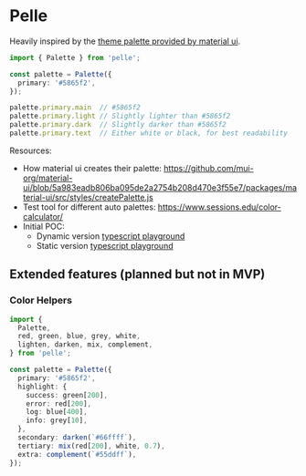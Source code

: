 # Pelle

Heavily inspired by the [theme palette provided by material ui](https://material-ui.com/customization/palette/).

```ts
import { Palette } from 'pelle';

const palette = Palette({
  primary: '#5865f2',
});

palette.primary.main  // #5865f2
palette.primary.light // Slightly lighter than #5865f2
palette.primary.dark  // Slightly darker than #5865f2
palette.primary.text  // Either white or black, for best readability
```

Resources: 

* How material ui creates their palette: https://github.com/mui-org/material-ui/blob/5a983eadb806ba095de2a2754b208d470e3f55e7/packages/material-ui/src/styles/createPalette.js
* Test tool for different auto palettes: https://www.sessions.edu/color-calculator/
* Initial POC:
  * Dynamic version [typescript playground](https://www.typescriptlang.org/play?target=8#code/C4TwDgpgBAogHmAhgOwCYBVwQDzoHxQC8U6UEcwEaAzlAPYBGAVhAMbABQUUA-CWRSqpaAS2QAzCACcoAeV5QA3lADaAaShioAawgg64uQF0AXLAQoMWbLPVGCAXyhnkEAG7SuzkgG4OHUEgSCABbMAAbREoANURwgFdoQi9uAAMAYgASRWpgKTEAcwdUqAAfFKhUqQKGAAps5HiQhmkHABoGppapds7m1oBKEvLuNOqGRHrFRv6ejumu1vmZ7t6F2YchvwCsKABJAAU4iGBKdFCIqKSlVW1NZChc-OQC02CwyJi4xLL9o-CTmcLp9oA5-IFoHsAMJ0cJ0KQAZQA7lFWAALc4fK5EJQVFS6ED3R55QpvWqsWHwsxPQoDIgEGkvHxQDhgnZBaGUxEo4Do3ACSg0fYwuHc1EY4FXAjERR4u5aAkGEhvABKJ3iUmQmEguHx9j8bIhf2OpxwpHIguExoBpsxl0obSgIvhyPF0txo1uRMVhnQb3QeoFQlohxNQKxlBZns9fFDNsouu0RkdzrFvLReAqnrMqdd6YN-gpyFyUAKVGkV1zPPROOwUPNgiFnNFefRdpBKaDTar4rr+DwtUoEYgOfQjom1AgqepJJeAxz9IqsmYbGAADpxFI6CEYMgSRBqLVlyx2GuqPvD0P7RABlnRmuQogwLVaio3I7xEY6YQCG+P7UJynLkBi-Co6UQWgoW2IsS1YKQICuf5ASA4s8nidh4VresuytZsXWrCVhwHagCPbK5R2-AgKn5C1g2tZCyMoAcrxBMx0HnejTVwR08LTPl6zwaVM2jUZj1XM893yA9B0lSgBjXeDUHQiAX3g6hHXxR03C-ekoFqWURJEtdjLUto7xEvUzAhJU3CIQhiAAckZAoHKjQz3L4MtXCkSsuVbNFahI8VGIgLS6XM9zvDghDKCQ00YVQqR0OAeFAtI2Sb1qNwBjM9zNkdRRNigCDiuQEBoLoVDNFQc8RFAHFyS5GdngKSioApUU-Bg4AoHCEQCjRQUGo6qliRatqRqkLrKpLVBECkXQHmIRrRWa2ldMm6aqqLPIIJ65bJrWucNq5LaSziyNiGixCwxQp5ktSgzRkfMQzBEGq9zqkBctGPqBuAMw-sGqgfu4OaFrMcHFtBqBKAoMwdp83IzM2CqqqQeNrgulSnu4MB8kfKQQDMBz0gAZjJgAWSnUFQByYcoXISfGWoAEZHTJgAmdmoAAVkpgZ6YqNF+rRIGAY9Qz8ZEQniagUnafEcRed5oX3MnItwbl0mVcV8Q1dGMFUcLGbYQgNc4QKWoMeQgY-CAA) 
  * Static version [typescript playground](https://www.typescriptlang.org/play?#code/C4TwDgpgBAogHmAhgOwCYBVwQDzoHxQC8U6UEcwEaAzlAPYBGAVhAMbABQUUA-CWRSqpaAS2QAzCACcoAeV5QA3lADaAaShioAawgg64uQF0AXLAQoMWbLPVGCAXyhnkEAG7SuzkgG4OHUEgSCABbMAAbREoANURwgFdoQi9uAAMAYgASRWpgKTEAcwdUqAAfFKhUqQKGAAps5HiQhmkHABoGppapds7m1oBKEvLuNOqGRHrFRv6ejumu1vmZ7t6F2YchvwCsKABJAAU4iGBKdFCIqKSlVW1NZChc-OQC02CwyJi4xLL9o-CTmcLp9oA5-IFoHsAMJ0cJ0KQAZQA7lFWAALIhKCohRBiMxPQp+UZQcIiApo4D4vKEiqoRBSbRU54FImjSgUJk0sE7IKHY6nHCkciUGh-flAj5XAjERQVFR3LS6fSGdBvdDyowCEXCMUAgXnSWUKAVYl8Pl6yi4DV4E2jMzQ2Hw5GotF+bmsOjIXJQApUaRXGFwxEo4DozG1CbUCCB+Gcl4De0x4MuogEWqy4k4vFQSPRx1SNoVUnkyk5xBRpOF4l0hlmXOVirs0v1-OFzbbD1e4BQf6A664LVCWjmvsGy6UPC1SiGiBmdAJ3V93DSm3E2TMNjAAB0VGpEGoU+BVwGW6kEFQ8VYEFqtTP1DatwfbiMA1TUHTtu4W+-d6rxNGGpmBCBhQG4RCEMQADkBIvJBCi+q4UgBvmzqhmitRuK+Zi9gKGEDH+3CbA+iibFA5ZkcgIAdp63pIBa1w4ZQH7EmA+Q4lIIBmJB6QAMw8QALPxqCoJBBFQJQuRceMtQAIwPjxABMclQAArPxAyiRUaJkmixYUmYGb-twrEiOxnFQNxwniOIKkqZpRncFGnY1uZ3G2VZ4j2aMYLtv4nbULCEBbnCBS1HRfYDH4QA)

## Extended features (planned but not in MVP)

### Color Helpers

```ts
import { 
  Palette,
  red, green, blue, grey, white,
  lighten, darken, mix, complement,
} from 'pelle';

const palette = Palette({
  primary: '#5865f2',
  highlight: {
    success: green[200],
    error: red[200],
    log: blue[400],
    info: grey[10],
  },
  secondary: darken(`#66ffff`),
  tertiary: mix(red[200], white, 0.7),
  extra: complement(`#55ddff`),
});
```

